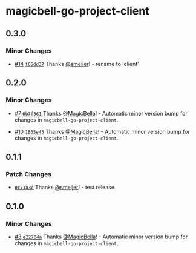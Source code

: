 # magicbell-go-project-client

## 0.3.0

### Minor Changes

- [#14](https://github.com/magicbell/magicbell-go/pull/14) [`f65dd37`](https://github.com/magicbell/magicbell-go/commit/f65dd37da2496a58463954df2ceb6209e3409886) Thanks [@smeijer](https://github.com/smeijer)! - rename to 'client'

## 0.2.0

### Minor Changes

- [#7](https://github.com/magicbell/magicbell-go-project-client/pull/7) [`6b7f361`](https://github.com/magicbell/magicbell-go-project-client/commit/6b7f3611d84835002c4160b0d10015f810c7a35e) Thanks [@MagicBella](https://github.com/MagicBella)! - Automatic minor version bump for changes in `magicbell-go-project-client`.

- [#10](https://github.com/magicbell/magicbell-go-project-client/pull/10) [`1865e45`](https://github.com/magicbell/magicbell-go-project-client/commit/1865e4501824acf01c94c48b55785f6c5d600fa2) Thanks [@MagicBella](https://github.com/MagicBella)! - Automatic minor version bump for changes in `magicbell-go-project-client`.

## 0.1.1

### Patch Changes

- [`0c7183c`](https://github.com/magicbell/magicbell-go-project-client/commit/0c7183c763871983a65e5349831db21ea9388ff7) Thanks [@smeijer](https://github.com/smeijer)! - test release

## 0.1.0

### Minor Changes

- [#3](https://github.com/magicbell/magicbell-go-project-client/pull/3) [`e22704a`](https://github.com/magicbell/magicbell-go-project-client/commit/e22704a8c1fb3a5eb9692eb926f577105b2f1a2e) Thanks [@MagicBella](https://github.com/MagicBella)! - Automatic minor version bump for changes in `magicbell-go-project-client`.
